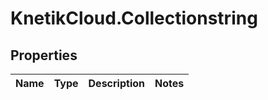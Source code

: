 # KnetikCloud.Collectionstring

## Properties
Name | Type | Description | Notes
------------ | ------------- | ------------- | -------------


